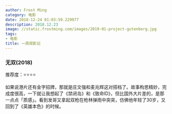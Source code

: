 ```yaml
---
author: Frost Ming
category: 电影
date: 2018-12-24 01:03:59.229977
description: 2018.12.23
image: //static.frostming.com/images/2019-01-project-gutenberg.jpg
tags:
- 电影
title: 一周观影记
---
```


### 无双(2018)

推荐度：⭐⭐⭐⭐

如果说港片还有金字招牌，那就是庄文强和麦兆辉这对搭档了。故事构思精妙，完成度很高，一下就让我想起了《禁闭岛》和《致命ID》，但比国外大片差的，是那一点点「质感」。看到发哥又拿起双枪在枪林弹雨中突突，仿佛他年轻了30岁，又回到了《英雄本色》的时候。